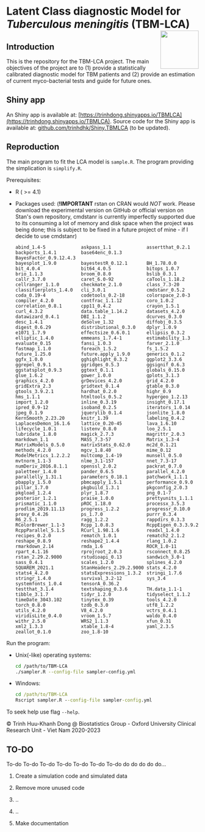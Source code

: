 # Latent Class diagnostic Model for *Tuberculous meningitis* (TBM-LCA) <img align="right" src="https://trinhdong.shinyapps.io/TBMLCA/_w_73114c35/assets/hex.svg" width="100" height="100" />

## Introduction

This is the repository for the TBM-LCA project. The main objectives of the project are to (1) provide a statistically calibrated diagnostic model for TBM patients and (2) provide an estimation of current myco-bacterial tests and guide for future ones.

## Shiny app

An Shiny app is available at: [https://trinhdong.shinyapps.io/TBMLCA](https://trinhdong.shinyapps.io/TBMLCA). Source code for the Shiny app is available at: [github.com/trinhdhk/Shiny.TBMLCA](https://github.com/trinhdhk/Shiny.TBMLCA) (to be updated).

## Reproduction

The main program to fit the LCA model is `sample.R`. The program providing the simplication is `simplify.R`.

Prerequisites:

-   R ( \>= 4.1)

-   Packages used: (**!IMPORTANT** rstan on CRAN would *NOT* work. Please download the experimental version on GitHub or official version on Stan's own repository, cmdstanr is currently imperfectly supported due to its consuming a lot of memory and disk space when the project was being done; this is subject to be fixed in a future project of mine - if I decide to use cmdstanr)

    ```
    abind_1.4-5             askpass_1.1             assertthat_0.2.1       
    backports_1.4.1         base64enc_0.1.3         BayesFactor_0.9.12.4.3 
    bayesplot_1.9.0         bayestestR_0.12.1       BH_1.78.0.0            
    bit_4.0.4               bit64_4.0.5             bitops_1.0.7           
    brio_1.1.3              broom_0.8.0             bslib_0.3.1            
    callr_3.7.0             caret_6.0-92            caTools_1.18.2         
    cellranger_1.1.0        checkmate_2.1.0         class_7.3-20           
    classifierplots_1.4.0   cli_3.0.1               cmdstanr_0.5.2         
    coda_0.19-4             codetools_0.2-18        colorspace_2.0-3       
    compiler_4.2.0          contfrac_1.1.12         coro_1.0.2             
    correlation_0.8.1       cpp11_0.4.2             crayon_1.5.1           
    curl_4.3.2              data.table_1.14.2       datasets_4.2.0         
    datawizard_0.4.1        DBI_1.1.2               dcurves_0.3.0          
    desc_1.4.1              deSolve_1.32            diffobj_0.3.5          
    digest_0.6.29           distributional_0.3.0    dplyr_1.0.9            
    e1071_1.7.9             effectsize_0.6.0.1      ellipsis_0.3.2         
    elliptic_1.4.0          emmeans_1.7.4-1         estimability_1.3       
    evaluate_0.15           fansi_1.0.3             farver_2.1.0           
    fastmap_1.1.0           foreach_1.5.2           fs_1.5.2               
    future_1.25.0           future.apply_1.9.0      generics_0.1.2         
    ggfx_1.0.0              gghighlight_0.3.2       ggplot2_3.3.6          
    ggrepel_0.9.1           ggridges_0.5.3          ggsignif_0.6.3         
    ggstatsplot_0.9.3       ggtext_0.1.1            globals_0.15.0         
    glue_1.6.2              gower_1.0.0             gplots_3.1.3           
    graphics_4.2.0          grDevices_4.2.0         grid_4.2.0             
    gridExtra_2.3           gridtext_0.1.4          gtable_0.3.0           
    gtools_3.9.2.1          hardhat_0.2.0           highr_0.9              
    hms_1.1.1               htmltools_0.5.2         hypergeo_1.2.13        
    import_1.2.0            inline_0.3.19           insight_0.17.1         
    ipred_0.9-12            isoband_0.2.5           iterators_1.0.14       
    jpeg_0.1.9              jquerylib_0.1.4         jsonlite_1.8.0         
    KernSmooth_2.23.20      knitr_1.39              labeling_0.4.2         
    LaplacesDemon_16.1.6    lattice_0.20-45         lava_1.6.10            
    lifecycle_1.0.1         listenv_0.8.0           loo_2.5.1              
    lubridate_1.8.0         magick_2.7.3            magrittr_2.0.3         
    markdown_1.1            MASS_7.3-57             Matrix_1.3-4           
    MatrixModels_0.5.0      matrixStats_0.62.0      mc2d_0.1.21            
    methods_4.2.0           mgcv_1.8.40             mime_0.12              
    ModelMetrics_1.2.2.2    multcomp_1.4-19         munsell_0.5.0          
    mvtnorm_1.1-3           nlme_3.1-157            nnet_7.3-17            
    numDeriv_2016.8.1.1     openssl_2.0.2           packrat_0.7.0          
    paletteer_1.4.0         pander_0.6.5            parallel_4.2.0         
    parallelly_1.31.1       parameters_0.18.1       patchwork_1.1.1        
    pbapply_1.5.0           pbmcapply_1.5.1         performance_0.9.0      
    pillar_1.7.0            pkgbuild_1.3.1          pkgconfig_2.0.3        
    pkgload_1.2.4           plyr_1.8.7              png_0.1-7              
    posterior_1.2.1         praise_1.0.0            prettyunits_1.1.1      
    prismatic_1.1.0         pROC_1.18.0             processx_3.5.3         
    prodlim_2019.11.13      progress_1.2.2          progressr_0.10.0       
    proxy_0.4.26            ps_1.7.0                purrr_0.3.4            
    R6_2.5.1                ragg_1.2.2              rappdirs_0.3.3         
    RColorBrewer_1.1-3      Rcpp_1.0.8.3            RcppEigen_0.3.3.9.2    
    RcppParallel_5.1.5      RCurl_1.98.1.6          readxl_1.4.0           
    recipes_0.2.0           rematch_1.0.1           rematch2_2.1.2         
    reshape_0.8.9           reshape2_1.4.4          rlang_1.0.2            
    rmarkdown_2.14          rmda_1.6                ROCR_1.0-11            
    rpart_4.1.16            rprojroot_2.0.3         rsconnect_0.8.25       
    rstan_2.29.2.9000       rstudioapi_0.13         sandwich_3.0-1         
    sass_0.4.1              scales_1.2.0            splines_4.2.0          
    SQUAREM_2021.1          StanHeaders_2.29.2.9000 stats_4.2.0            
    stats4_4.2.0            statsExpressions_1.3.2  stringi_1.7.6          
    stringr_1.4.0           survival_3.2-12         sys_3.4                
    systemfonts_1.0.4       tensorA_0.36.2         
    testthat_3.1.4          textshaping_0.3.6       TH.data_1.1-1          
    tibble_3.1.7            tidyr_1.2.0             tidyselect_1.1.2       
    timeDate_3043.102       tinytex_0.39            tools_4.2.0            
    torch_0.8.0             tzdb_0.3.0              utf8_1.2.2             
    utils_4.2.0             V8_4.2.0                vctrs_0.4.1            
    viridisLite_0.4.0       vroom_1.5.7             waldo_0.4.0            
    withr_2.5.0             WRS2_1.1.3              xfun_0.31              
    xml2_1.3.3              xtable_1.8-4            yaml_2.3.5             
    zeallot_0.1.0           zoo_1.8-10             
    ```

Run the program:

-   Unix(-like) operating systems:

    ``` bash
    cd /path/to/TBM-LCA
    ./sampler.R --config-file sampler-config.yml
    ```

-   Windows:

    ``` cmd
    cd /path/to/TBM-LCA
    Rscript sampler.R --config-file sampler-config.yml
    ```
    
To seek help use flag `--help`.

&copy; Trinh Huu-Khanh Dong \@ Biostatistics Group - Oxford University Clinical Research Unit - Viet Nam 2020-2023

## TO-DO

To-do To-do To-do To-do To-do To-do To-do do do do do do...

1. Create a simulation code and simulated data
2. Remove more unused code
3. ..
4. ..

9999999. Make documentation
